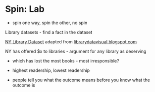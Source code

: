 # Spin: Lab

- spin one way, spin the other, no spin

Library datasets - find a fact in the dataset

[NY Library Dataset](https://docs.google.com/spreadsheets/d/11cBrFw0EBQWydjKXPY3TXtgnmMyIDhzxxbpAyUs-qR8/edit?usp=sharing) adapted from [librarydatavisual.blogspot.com](http://librarydatavisual.blogspot.com/)

NY has offered $x to libraries - argument for any library as deserving
- which has lost the most books - most irresponsible?
- highest readership, lowest readership

- people tell you what the outcome means before you know what the outcome is

